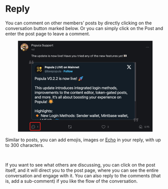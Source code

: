 # Reply

You can comment on other members’ posts by directly clicking on the conversation button marked below. Or you can simply click on the Post and enter the post page to leave a comment.

<figure><img src="../.gitbook/assets/image (9).png" alt=""><figcaption></figcaption></figure>

Similar to posts, you can add emojis, images or [Echo](echo.md) in your reply, with up to 300 characters.

<figure><img src="../.gitbook/assets/reply.gif" alt=""><figcaption></figcaption></figure>

If you want to see what others are discussing, you can click on the post itself, and it will direct you to the post page, where you can see the entire conversation and engage with it. You can also reply to the comments (that is, add a sub-comment) if you like the flow of the conversation.

